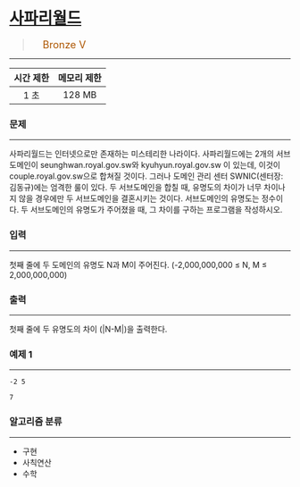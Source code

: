 # [사파리월드](https://www.acmicpc.net/problem/2420)

> <img src="https://d2gd6pc034wcta.cloudfront.net/tier/1.svg" width="16" heigth="21" style = "vertical-align: middle;"/>&nbsp;<span style="font-size: 18px; color: #ad5600;">Bronze V</span>

***

<div align="center">

|시간 제한|메모리 제한|
|:---:|:---:|
|1 초 |128 MB|

</div>

### 문제

***

사파리월드는 인터넷으로만 존재하는 미스테리한 나라이다. 사파리월드에는 2개의 서브도메인이 seunghwan.royal.gov.sw와 kyuhyun.royal.gov.sw 이 있는데, 이것이 couple.royal.gov.sw으로 합쳐질 것이다. 그러나 도메인 관리 센터 SWNIC(센터장: 김동규)에는 엄격한 룰이 있다. 두 서브도메인을 합칠 때, 유명도의 차이가 너무 차이나지 않을 경우에만 두 서브도메인을 결혼시키는 것이다. 서브도메인의 유명도는 정수이다. 두 서브도메인의 유명도가 주어졌을 때, 그 차이를 구하는 프로그램을 작성하시오.

### 입력

***

첫째 줄에 두 도메인의 유명도 N과 M이 주어진다. (-2,000,000,000 ≤ N, M ≤ 2,000,000,000)

### 출력

***

첫째 줄에 두 유명도의 차이 (|N-M|)을 출력한다.

### 예제 1

***

```
-2 5
```

```
7
```

### 알고리즘 분류

***

* 구현
* 사칙연산
* 수학

